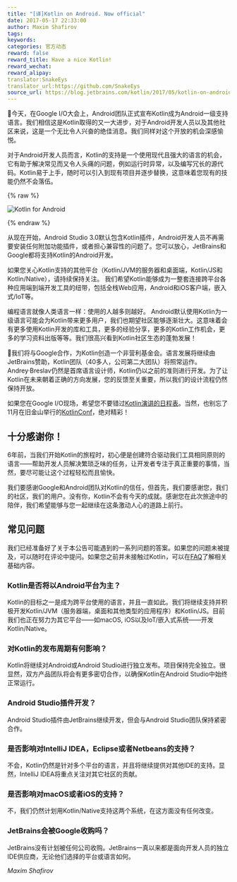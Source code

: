 ```yaml
---
title: "[译]Kotlin on Android. Now official"
date: 2017-05-17 22:33:00
author: Maxim Shafirov
tags:
keywords:
categories: 官方动态
reward: false
reward_title: Have a nice Kotlin!
reward_wechat:
reward_alipay:
translator:SnakeEys
translator_url:https://github.com/SnakeEys
source_url: https://blog.jetbrains.com/kotlin/2017/05/kotlin-on-android-now-official/
---
```

今天，在Google I/O大会上，Android团队正式宣布Kotlin成为Android一级支持语言。我们相信这是Kotlin取得的又一大进步，对于Android开发人员以及其他社区来说，这是一个无比令人兴奋的绝佳消息。我们同样对这个开放的机会深感愉悦。

对于Android开发人员而言，Kotlin的支持是一个使用现代且强大的语言的机会，它有助于解决常见而又令人头痛的问题，例如运行时异常，以及编写冗长的源代码。Kotlin易于上手，随时可以引入到现有项目并逐步替换，这意味着您现有的技能仍然不会落伍。

{% raw %}
<p><img alt="Kotlin for Android" class="aligncenter size-full wp-image-5015" src="https://d3nmt5vlzunoa1.cloudfront.net/kotlin/files/2017/05/android_kotlin.png"/><br/>
<span id="more-5010"></span></p>
{% endraw %}

从现在开始，Android Studio 3.0默认包含Kotlin插件，Android开发人员不再需要安装任何附加功能插件，或者担心兼容性的问题了。您可以放心，JetBrains和Google都将支持Kotlin的Android开发。  

如果您关心Kotlin支持的其他平台（Kotlin/JVM的服务器和桌面端，Kotlin/JS和Kotlin/Native），请持续保持关注。 我们希望Kotlin能够成为一整套连接跨平台各种应用端到端开发工具的纽带，包括全栈Web应用，Android和iOS客户端，嵌入式/IoT等。  

编程语言就像人类语言一样：使用的人越多则越好。 Android默认使用Kotlin为一级语言可能会为Kotlin带来更多用户，我们也期望社区能够逐渐壮大。这意味着会有更多使用Kotlin开发的库和工具，更多的经验分享，更多的Kotlin工作机会，更多的学习资料出版等等。我们很高兴看到Kotlin社区生态的蓬勃发展！  

我们将与Google合作，为Kotlin创造一个非营利基金会。语言发展将继续由JetBrains赞助，Kotlin团队（40多人，公司第二大团队）将照常运作。Andrey·Breslav仍然是首席语言设计师，Kotlin仍以之前的准则进行开发。为了让Kotlin在未来朝着正确的方向发展，您的反馈至关重要，所以我们的设计流程仍然保持开放。  

如果您在Google I/O现场，希望您不要错过[Kotlin演讲的日程表](https://events.google.com/io/schedule/?section=may-17&gclid=CLuaj9GZ7NMCFY0V0wodvVgI7Q)。当然，也别忘了11月在旧金山举行的[KotlinConf](https://kotlinconf.com)，绝对精彩！
## 十分感谢你！

6年前，当我们开始Kotlin的旅程时，初心便是创建符合驱动我们工具相同原则的语言——帮助开发人员解决繁琐乏味的任务，让开发者专注于真正重要的事情，当然，要尽可能让这个过程轻松而且愉快。  

我们要感谢Google和Android团队对Kotlin的信任，但首先，我们要感谢您，我们的社区，我们的用户。没有你，Kotlin不会有今天的成就。感谢您在此次旅途中的陪伴，我们希望能够与您一起继续在这条激动人心的道路上前行。
## 常见问题

我们已经准备好了关于本公告可能遇到的一系列问题的答案。如果您的问题未被提及，可以随时在评论中提问。如果您之前并未接触过Kotlin，可以在[FAQ](https://kotlinlang.org/docs/reference/faq.html)了解相关基础内容。
### Kotlin是否将以Android平台为主？
Kotlin的目标之一是成为跨平台使用的语言，并且一直如此。我们将继续支持并积极开发Kotlin/JVM（服务器端，桌面和其他类型的应用程序）和Kotlin/JS。目前我们也正在努力为其它平台——如macOS, iOS以及IoT/嵌入式系统——开发Kotlin/Native。
### 对Kotlin的发布周期有何影响？

Kotlin将继续对Android或Android Studio进行独立发布。项目保持完全独立。很显然，双方产品团队将会有更多密切合作，以确保Kotlin在Android Studio中始终正常运行。
### Android Studio插件开发？

Android Studio插件由JetBrains继续开发，但会与Android Studio团队保持紧密合作。
### 是否影响对IntelliJ IDEA，Eclipse或者Netbeans的支持？

不会，Kotlin仍然是针对多个平台的语言，并且将继续提供对其他IDE的支持。显然，IntelliJ IDEA将重点关注对其它社区的贡献。
### 是否影响对macOS或者iOS的支持？
不，我们仍然计划用Kotlin/Native支持这两个系统，在这方面没有任何改变。
### JetBrains会被Google收购吗？

JetBrains没有计划被任何公司收购。JetBrains一真以来都是面向开发人员的独立IDE供应商，无论他们选择的平台或语言如何。

<em>Maxim Shafirov</em>
